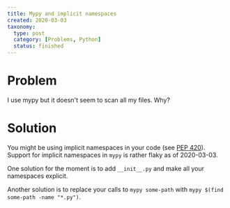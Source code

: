 ```yaml
---
title: Mypy and implicit namespaces
created: 2020-03-03
taxonomy:
  type: post
  category: [Problems, Python]
  status: finished
---
```


# Problem
I use mypy but it doesn't seem to scan all my files. Why?

# Solution
You might be using implicit namespaces in your code (see [PEP 420](https://www.python.org/dev/peps/pep-0420/)). Support for implicit namespaces in `mypy` is rather flaky as of 2020-03-03.

One solution for the moment is to add `__init__.py` and make all your namespaces explicit.

Another solution is to replace your calls to `mypy some-path` with `mypy $(find some-path -name "*.py")`.
